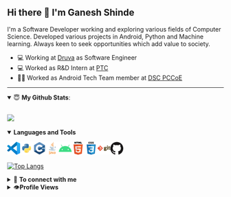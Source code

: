 ## Hi there 👋 I'm Ganesh Shinde

I'm a Software Developer working and exploring various fields of Computer Science. Developed various projects in Android, Python and Machine learning. Always keen to seek opportunities which add value to society.

- 💻 Working at <a href="https://www.druva.com/">Druva</a> as Software Engineer
- 💻 Worked as R&D Intern at <a href="https://www.ptc.com/">PTC</a>
- 🦸‍♂️ Worked as Android Tech Team member at [DSC PCCoE](https://github.com/dscpccoe)

---

<details open>
 <summary> 😇 <b>My Github Stats</b>: </summary>

<br>

<p align>
  <img src = "https://github-readme-stats.vercel.app/api?username=Ganesh0403">
  <!-- <img src = "https://github-readme-stats.vercel.app/api/top-langs/?username=Ganesh0403&hide=css,js,html&theme=tokyonight"> -->
</p>

</details>

<details open>
<summary><b>Languages and Tools</b></summary>

<p>

<img align="left" alt="Visual Studio Code" width="30px" src="https://raw.githubusercontent.com/github/explore/80688e429a7d4ef2fca1e82350fe8e3517d3494d/topics/visual-studio-code/visual-studio-code.png" />
<img align="left" alt="Sass" width="30px" src="https://raw.githubusercontent.com/github/explore/80688e429a7d4ef2fca1e82350fe8e3517d3494d/topics/python/python.png" />
<img align="left" alt="Sass" width="30px" src="https://raw.githubusercontent.com/github/explore/80688e429a7d4ef2fca1e82350fe8e3517d3494d/topics/cpp/cpp.png" />
<img align="left" alt="Sass" width="30px" src="https://raw.githubusercontent.com/github/explore/80688e429a7d4ef2fca1e82350fe8e3517d3494d/topics/java/java.png" />
<img align="left" alt="Sass" width="30px" src="https://raw.githubusercontent.com/github/explore/80688e429a7d4ef2fca1e82350fe8e3517d3494d/topics/android/android.png" />
<img align="left" alt="HTML5" width="30px" src="https://raw.githubusercontent.com/github/explore/80688e429a7d4ef2fca1e82350fe8e3517d3494d/topics/html/html.png" />
<img align="left" alt="CSS3" width="30px" src="https://raw.githubusercontent.com/github/explore/80688e429a7d4ef2fca1e82350fe8e3517d3494d/topics/css/css.png" />
<img align="left" alt="Git" width="30px" src="https://raw.githubusercontent.com/github/explore/80688e429a7d4ef2fca1e82350fe8e3517d3494d/topics/git/git.png" />
<img align="left" alt="GitHub" width="30px" src="https://raw.githubusercontent.com/github/explore/78df643247d429f6cc873026c0622819ad797942/topics/github/github.png" />

</p>

<br>
<br>

[![Top Langs](https://github-readme-stats.vercel.app/api/top-langs/?username=bhavansh&layout=compact)](https://github.com/bhavansh/github-readme-stats)

</details>

<details>
<summary>🤝 <b>To connect with me</b></summary>

<p>

[<img src="https://img.shields.io/badge/linkedin-%230077B5.svg?&style=for-the-badge&logo=linkedin&logoColor=white" />](https://www.linkedin.com/in/ganesh-shinde-7782951a3/)
[<img src = "https://img.shields.io/badge/instagram-%231DA1F2.svg?&style=for-the-badge&logo=instagram&logoColor=white">](https://www.instagram.com/ganeshshinde23/)

</p>
</details>

<details>
<summary>👁️<b>Profile Views</b></summary>
<br>
<p align="left"> <img src="https://komarev.com/ghpvc/?username=Ganesh0403" alt="Ganesh" /> </p>

</details>
